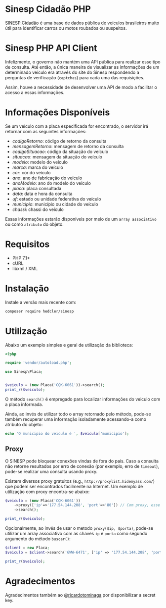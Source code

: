 # Sinesp Cidadão PHP

[SINESP Cidadão][1] é uma base de dados pública de veículos brasileiros muito útil para identificar carros ou motos roubados ou suspeitos.

# Sinesp PHP API Client

Infelizmente, o governo não mantém uma API pública para realizar esse tipo de consulta. Até então, a única maneira de visualizar as informações de um determinado veículo era através do site do Sinesp respondendo a perguntas de verificação (`captchas`) para cada uma das requisições. 

Assim, houve a necessidade de desenvolver uma API de modo a facilitar o acesso a essas informações.

# Informações Disponíveis

Se um veículo com a placa especificada for encontrado, o servidor irá retornar com as seguintes informações:

- *codigoRetorno*: código de retorno da consulta
- *mensagemRetorno*: mensagem de retorno da consulta
- *codigoSituacao*: código da situação do veículo
- *situacao*: mensagem da situação do veículo
- *modelo*: modelo do veículo
- *marca*: marca do veículo
- *cor*: cor do veículo
- *ano*: ano de fabricação do veículo
- *anoModelo*: ano do modelo do veículo
- *placa*: placa consultada
- *data*: data e hora da consulta
- *uf*: estado ou unidade federativa do veículo
- *municipio*: município ou cidade do veículo
- *chassi*: chassi do veículo

Essas informações estarão disponíveis por meio de um `array associativo` ou como `atributo` do objeto.

# Requisitos

- PHP 7.1+
- cURL
- libxml / XML

# Instalação

Instale a versão mais recente com:

```sh
composer require hedcler/sinesp
```

# Utilização

Abaixo um exemplo simples e geral de utilização da biblioteca:

```php
<?php

require 'vendor/autoload.php';

use Sinesp\Placa;


$veiculo = (new Placa('CQK-6061'))->search();
print_r($veiculo);

```

O método `search()`  é empregado para localizar informações do veiculo com a placa informada.

Ainda, ao invés de utilizar todo o array retornado pelo método, pode-se também recuperar uma informação isoladamente acessando-a como atributo do objeto:

```php
echo 'O municipio do veiculo é ', $veiculo['municipio'];
```

## Proxy

O SINESP pode bloquear conexões vindas de fora do país.
Caso a consulta não retorne resultados por erro de conexão (por exemplo, erro de `timeout`), pode-se realizar uma consulta usando proxy.

Existem diversos proxy gratuitos (e.g., `http://proxylist.hidemyass.com/`) que podem ser encontrados facilmente na Internet. Um exemplo de utilização com proxy encontra-se abaixo:

```php
$veiculo = (new Placa('CQK-6061'))
	->proxy(['ip'=>'177.54.144.208', 'port'=>'80']) // Com proxy, esse metodo deve ser chamado antes do metodo search()
	->search();

print_r($veiculo);
```

Opcionalmente, ao invés de usar o metodo `proxy($ip, $porta)`, pode-se utilizar um array associativo com as chaves `ip` e `porta` como segundo argumento do método `buscar()`:

```php
$client = new Placa;
$veiculo = $client->search('GWW-6471', ['ip' => '177.54.144.208', 'porta' => '80']); // a consulta usara o proxy especificado

print_r($veiculo);
```

# Agradecimentos

Agradecimentos também ao [@ricardotominaga](https://github.com/ricardotominaga) por disponibilizar a secret key.

[1]: https://www.sinesp.gov.br/sinesp-cidadao "Sinesp Cidadão"
